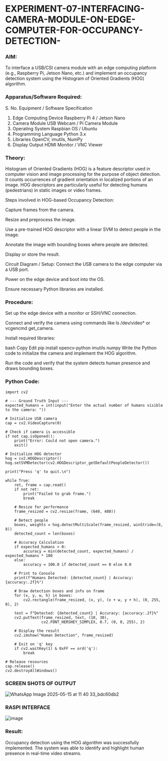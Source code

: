 # EXPERIMENT-07-INTERFACING-CAMERA-MODULE-ON-EDGE-COMPUTER-FOR-OCCUPANCY-DETECTION-


### AIM:
To interface a USB/CSI camera module with an edge computing platform (e.g., Raspberry Pi, Jetson Nano, etc.) and implement an occupancy detection system using the Histogram of Oriented Gradients (HOG) algorithm.

### Apparatus/Software Required:
S. No.	Equipment / Software	Specification
1.	Edge Computing Device	Raspberry Pi 4 / Jetson Nano
2.	Camera Module	USB Webcam / Pi Camera Module
3.	Operating System	Raspbian OS / Ubuntu
4.	Programming Language	Python 3.x
5.	Libraries	OpenCV, imutils, NumPy
6.	Display Output	HDMI Monitor / VNC Viewer

### Theory:
Histogram of Oriented Gradients (HOG) is a feature descriptor used in computer vision and image processing for the purpose of object detection. It counts occurrences of gradient orientation in localized portions of an image. HOG descriptors are particularly useful for detecting humans (pedestrians) in static images or video frames.

Steps involved in HOG-based Occupancy Detection:

Capture frames from the camera.

Resize and preprocess the image.

Use a pre-trained HOG descriptor with a linear SVM to detect people in the image.

Annotate the image with bounding boxes where people are detected.

Display or store the result.

Circuit Diagram / Setup:
Connect the USB camera to the edge computer via a USB port.

Power on the edge device and boot into the OS.

Ensure necessary Python libraries are installed.

### Procedure:
Set up the edge device with a monitor or SSH/VNC connection.

Connect and verify the camera using commands like ls /dev/video* or vcgencmd get_camera.

Install required libraries:

bash
Copy
Edit
pip install opencv-python imutils numpy
Write the Python code to initialize the camera and implement the HOG algorithm.

Run the code and verify that the system detects human presence and draws bounding boxes.

 ###  Python Code:
 
```
import cv2

# --- Ground Truth Input ---
expected_humans = int(input("Enter the actual number of humans visible to the camera: "))

# Initialize USB camera
cap = cv2.VideoCapture(0)

# Check if camera is accessible
if not cap.isOpened():
    print("Error: Could not open camera.")
    exit()

# Initialize HOG detector
hog = cv2.HOGDescriptor()
hog.setSVMDetector(cv2.HOGDescriptor_getDefaultPeopleDetector())

print("Press 'q' to quit.\n")

while True:
    ret, frame = cap.read()
    if not ret:
        print("Failed to grab frame.")
        break

    # Resize for performance
    frame_resized = cv2.resize(frame, (640, 480))

    # Detect people
    boxes, weights = hog.detectMultiScale(frame_resized, winStride=(8, 8))
    detected_count = len(boxes)

    # Accuracy Calculation
    if expected_humans > 0:
        accuracy = min(detected_count, expected_humans) / expected_humans * 100
    else:
        accuracy = 100.0 if detected_count == 0 else 0.0

    # Print to Console
    print(f"Humans Detected: {detected_count} | Accuracy: {accuracy:.2f}%")

    # Draw detection boxes and info on frame
    for (x, y, w, h) in boxes:
        cv2.rectangle(frame_resized, (x, y), (x + w, y + h), (0, 255, 0), 2)

    text = f"Detected: {detected_count} | Accuracy: {accuracy:.2f}%"
    cv2.putText(frame_resized, text, (10, 30),
                cv2.FONT_HERSHEY_SIMPLEX, 0.7, (0, 0, 255), 2)

    # Display the result
    cv2.imshow("Human Detection", frame_resized)

    # Exit on 'q' key
    if cv2.waitKey(1) & 0xFF == ord('q'):
        break

# Release resources
cap.release()
cv2.destroyAllWindows()
```

### SCREEN SHOTS OF OUTPUT 

![WhatsApp Image 2025-05-15 at 11 40 33_bdc60db2](https://github.com/user-attachments/assets/2eda082d-4be3-4962-a736-2179faf60d1f)


### RASPI INTERFACE 

![image](https://github.com/user-attachments/assets/bc61dd80-f688-42be-ab78-c3dbae17f5ea)



### Result:
Occupancy detection using the HOG algorithm was successfully implemented. The system was able to identify and highlight human presence in real-time video streams.

